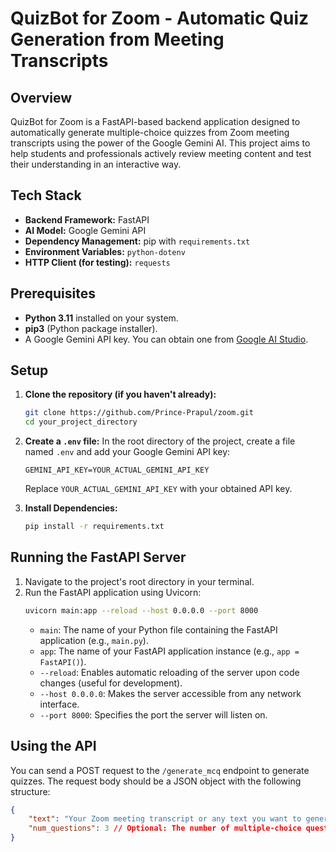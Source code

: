 # QuizBot for Zoom - Automatic Quiz Generation from Meeting Transcripts

## Overview

QuizBot for Zoom is a FastAPI-based backend application designed to automatically generate multiple-choice quizzes from Zoom meeting transcripts using the power of the Google Gemini AI. This project aims to help students and professionals actively review meeting content and test their understanding in an interactive way.



## Tech Stack

* **Backend Framework:** FastAPI
* **AI Model:** Google Gemini API
* **Dependency Management:** pip with `requirements.txt`
* **Environment Variables:** `python-dotenv`
* **HTTP Client (for testing):** `requests`

## Prerequisites

* **Python 3.11** installed on your system.
* **pip3** (Python package installer).
* A Google Gemini API key. You can obtain one from [Google AI Studio](https://makersuite.google.com/).

## Setup

1.  **Clone the repository (if you haven't already):**
    ```bash
    git clone https://github.com/Prince-Prapul/zoom.git
    cd your_project_directory
    ```

2.  **Create a `.env` file:**
    In the root directory of the project, create a file named `.env` and add your Google Gemini API key:
    ```
    GEMINI_API_KEY=YOUR_ACTUAL_GEMINI_API_KEY
    ```
    Replace `YOUR_ACTUAL_GEMINI_API_KEY` with your obtained API key.

3.  **Install Dependencies:**
    ```bash
    pip install -r requirements.txt
    ```

## Running the FastAPI Server

1.  Navigate to the project's root directory in your terminal.
2.  Run the FastAPI application using Uvicorn:
    ```bash
    uvicorn main:app --reload --host 0.0.0.0 --port 8000
    ```
    * `main`: The name of your Python file containing the FastAPI application (e.g., `main.py`).
    * `app`: The name of your FastAPI application instance (e.g., `app = FastAPI()`).
    * `--reload`: Enables automatic reloading of the server upon code changes (useful for development).
    * `--host 0.0.0.0`: Makes the server accessible from any network interface.
    * `--port 8000`: Specifies the port the server will listen on.

## Using the API

You can send a POST request to the `/generate_mcq` endpoint to generate quizzes. The request body should be a JSON object with the following structure:

```json
{
    "text": "Your Zoom meeting transcript or any text you want to generate a quiz from.",
    "num_questions": 3 // Optional: The number of multiple-choice questions to generate (default is 3).
}

